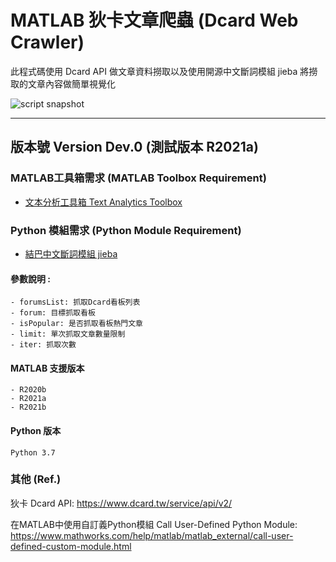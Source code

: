 # MATLAB 狄卡文章爬蟲 (Dcard Web Crawler)

此程式碼使用 Dcard API 做文章資料撈取以及使用開源中文斷詞模組 jieba
將撈取的文章內容做簡單視覺化

![script snapshot](https://i.imgur.com/zt8XE0P.png)

---
版本號 Version Dev.0 (測試版本 R2021a)
---
  
### MATLAB工具箱需求 (MATLAB Toolbox Requirement)
* [文本分析工具箱 Text Analytics Toolbox](https://www.mathworks.com/help/textanalytics/)
### Python 模組需求 (Python Module Requirement)
* [結巴中文斷詞模組 jieba](https://github.com/fxsjy/jieba)
 

#### 參數說明 :
    - forumsList: 抓取Dcard看板列表
    - forum: 目標抓取看板
    - isPopular: 是否抓取看板熱門文章
    - limit: 單次抓取文章數量限制
    - iter: 抓取次數
#### MATLAB 支援版本
    - R2020b
    - R2021a
    - R2021b
#### Python 版本
    Python 3.7
### 其他 (Ref.)
 狄卡 Dcard API: 
 https://www.dcard.tw/service/api/v2/
 
 在MATLAB中使用自訂義Python模組 Call User-Defined Python Module:
 https://www.mathworks.com/help/matlab/matlab_external/call-user-defined-custom-module.html
